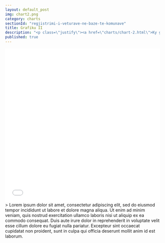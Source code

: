 ```yaml
---
layout: default_post
img: chart2.png
category: charts
sectionId: "regjistrimi-i-veturave-ne-baze-te-komunave"
title: Grafiku II
description: "<p class=\"justify\"><a href=\"charts/chart-2.html\">Ky grafikon </a> paraqet regjistrimin e veturave ne baze te komunave.<br>Lorem ipsum dolor sit amet, consectetur adipiscing elit, sed do eiusmod tempor incididunt ut labore et dolore magna aliqua. Ut enim ad minim veniam, quis nostrud exercitation ullamco laboris nisi ut aliquip ex ea commodo consequat. </p>"
published: true
---
```



<iframe class="highcharts-iframe" src="//cloud.highcharts.com/embed/efylyk" style="border: 0; width: 100%; height: 500px">&nbsp;</iframe>
> Lorem ipsum dolor sit amet, consectetur adipiscing elit, sed do eiusmod tempor incididunt ut labore et dolore magna aliqua. Ut enim ad minim veniam, quis nostrud exercitation ullamco laboris nisi ut aliquip ex ea commodo consequat. Duis aute irure dolor in reprehenderit in voluptate velit esse cillum dolore eu fugiat nulla pariatur. Excepteur sint occaecat cupidatat non proident, sunt in culpa qui officia deserunt mollit anim id est laborum.
